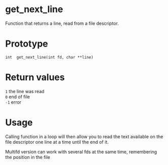 # get_next_line

Function that returns a line, read from a file descriptor.

# Prototype
 ``int	get_next_line(int fd, char **line)``
 
# Return values
``1`` the line was read  
``0`` end of file  
``-1`` error  

# Usage
Calling function in a loop will then allow you to read the text
available on the file descriptor one line at a time until the end of it.

Multifd version can work with several fds at the same time, remembering the position in the file
